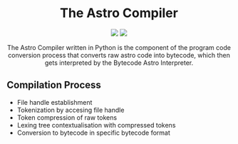 <!-- START -->

<h1 align="center">The Astro Compiler</h1>

<!-- Stickers -->
<div align="center">
  <image src="https://img.shields.io/badge/Implementation-Python%203.9-%2300A3E0?style=flat-square">
  <image src="https://img.shields.io/tokei/lines/github/xyLotus/DocumentPy?label=Total%20lines&style=flat-square">
</div>

<!-- Short Description -->
<p align="center">The Astro Compiler written in Python is the component of the program code conversion process that converts raw astro code into bytecode, which then gets interpreted by the Bytecode Astro Interpreter.</p>

<h2>Compilation Process</h2>
<ul>
  <li>File handle establishment</li>
  <li>Tokenization by accesing file handle</li>
  <li>Token compression of raw tokens</li>
  <li>Lexing tree contextualisation with compressed tokens</li>
  <li>Conversion to bytecode in specific bytecode format</li>
</ul>

<!-- END -->
